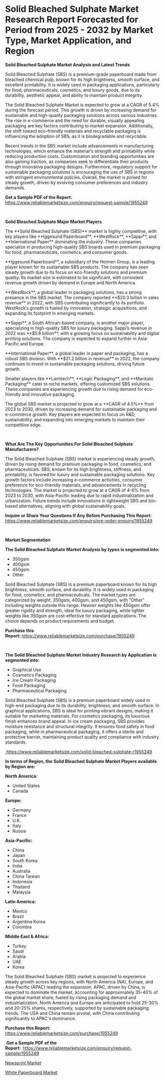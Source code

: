 <p><h1>Solid Bleached Sulphate Market Research Report Forecasted for Period from 2025 -  2032 by Market Type, Market Application, and Region</h1></p><p><strong>Solid Bleached Sulphate Market Analysis and Latest Trends</strong></p>
<p><p>Solid Bleached Sulphate (SBS) is a premium-grade paperboard made from bleached chemical pulp, known for its high brightness, smooth surface, and excellent printability. It is widely used in packaging applications, particularly for food, pharmaceuticals, cosmetics, and luxury goods, due to its durability, aesthetic appeal, and ability to maintain product integrity.</p><p>The Solid Bleached Sulphate Market is expected to grow at a CAGR of 5.4% during the forecast period. This growth is driven by increasing demand for sustainable and high-quality packaging solutions across various industries. The rise in e-commerce and the need for durable, visually appealing packaging are key factors contributing to market expansion. Additionally, the shift toward eco-friendly materials and recyclable packaging is influencing the adoption of SBS, as it is biodegradable and recyclable.</p><p>Recent trends in the SBS market include advancements in manufacturing technologies, which enhance the material's strength and printability while reducing production costs. Customization and branding opportunities are also gaining traction, as companies seek to differentiate their products through innovative packaging designs. Furthermore, regulatory support for sustainable packaging solutions is encouraging the use of SBS in regions with stringent environmental policies. Overall, the market is poised for steady growth, driven by evolving consumer preferences and industry demands.</p></p>
<p><strong>Get a Sample PDF of the Report:&nbsp;</strong> <a href="https://www.reliablemarketsize.com/enquiry/request-sample/1955249?utm_campaign=1167&utm_medium=2&utm_source=Github&utm_content=ia&utm_term=25012025&utm_id=solid-bleached-sulphate">https://www.reliablemarketsize.com/enquiry/request-sample/1955249</a></p>
<p>&nbsp;</p>
<p><strong>Solid Bleached Sulphate Major Market Players</strong></p>
<p><p>The **Solid Bleached Sulphate (SBS)** market is highly competitive, with key players like **Iggesund Paperboard**, **WestRock**, **Sappi**, and **International Paper** dominating the industry. These companies specialize in producing high-quality SBS boards used in premium packaging for food, pharmaceuticals, cosmetics, and consumer goods.</p><p>**Iggesund Paperboard**, a subsidiary of the Holmen Group, is a leading player known for its sustainable SBS products. The company has seen steady growth due to its focus on eco-friendly solutions and premium quality. Its market size is estimated to be significant, with consistent revenue growth driven by demand in Europe and North America.</p><p>**WestRock**, a global leader in packaging solutions, has a strong presence in the SBS market. The company reported **$20.3 billion in sales revenue** in 2022, with SBS contributing significantly to its portfolio. WestRock’s growth is fueled by innovation, strategic acquisitions, and expanding its footprint in emerging markets.</p><p>**Sappi**, a South African-based company, is another major player, specializing in high-quality SBS for luxury packaging. Sappi’s revenue in 2022 was **$5.8 billion**, with a growing focus on sustainability and digital printing solutions. The company is expected to expand further in Asia-Pacific and Europe.</p><p>**International Paper**, a global leader in paper and packaging, has a robust SBS division. With **$21.2 billion in revenue** in 2022, the company continues to invest in sustainable packaging solutions, driving future growth.</p><p>Smaller players like **Lamitech**, **Logic Packaging**, and **Mankato Packaging** cater to niche markets, offering customized SBS solutions. These companies are experiencing growth due to rising demand for eco-friendly and innovative packaging.</p><p>The global SBS market is projected to grow at a **CAGR of 4.5%** from 2023 to 2030, driven by increasing demand for sustainable packaging and e-commerce growth. Key players are expected to focus on R&D, sustainability, and expanding into emerging markets to maintain their competitive edge.</p></p>
<p>&nbsp;</p>
<p><strong>What Are The Key Opportunities For Solid Bleached Sulphate Manufacturers?</strong></p>
<p><p>The Solid Bleached Sulphate (SBS) market is experiencing steady growth, driven by rising demand for premium packaging in food, cosmetics, and pharmaceuticals. SBS, known for its high brightness, stiffness, and printability, is favored for luxury and sustainable packaging solutions. Key growth factors include increasing e-commerce activities, consumer preference for eco-friendly materials, and advancements in recycling technologies. The market is projected to grow at a CAGR of 4-6% from 2023 to 2030, with Asia-Pacific leading due to rapid industrialization and urbanization. Future trends include innovations in lightweight SBS and bio-based alternatives, aligning with global sustainability goals.</p></p>
<p><strong>Inquire or Share Your Questions If Any Before Purchasing This Report:</strong> <a href="https://www.reliablemarketsize.com/enquiry/pre-order-enquiry/1955249?utm_campaign=1167&utm_medium=2&utm_source=Github&utm_content=ia&utm_term=25012025&utm_id=solid-bleached-sulphate">https://www.reliablemarketsize.com/enquiry/pre-order-enquiry/1955249</a></p>
<p>&nbsp;</p>
<p><strong>Market Segmentation</strong></p>
<p><strong>The Solid Bleached Sulphate Market Analysis by types is segmented into:</strong></p>
<p><ul><li>350gsm</li><li>400gsm</li><li>450gsm</li><li>Other</li></ul></p>
<p><p>Solid Bleached Sulphate (SBS) is a premium paperboard known for its high brightness, smooth surface, and durability. It is widely used in packaging for food, cosmetics, and pharmaceuticals. The market types are categorized by weight: 350gsm, 400gsm, and 450gsm, with "Other" including weights outside this range. Heavier weights like 450gsm offer greater rigidity and strength, ideal for luxury packaging, while lighter weights like 350gsm are cost-effective for standard applications. The choice depends on product requirements and budget.</p></p>
<p><strong>Purchase this Report:&nbsp;</strong><a href="https://www.reliablemarketsize.com/purchase/1955249?utm_campaign=1167&utm_medium=2&utm_source=Github&utm_content=ia&utm_term=25012025&utm_id=solid-bleached-sulphate">https://www.reliablemarketsize.com/purchase/1955249</a></p>
<p>&nbsp;</p>
<p><strong>The Solid Bleached Sulphate Market Industry Research by Application is segmented into:</strong></p>
<p><ul><li>Graphical Use</li><li>Cosmetics Packaging</li><li>Ice Cream Packaging</li><li>Food Packaging</li><li>Pharmaceutical Packaging</li></ul></p>
<p><p>Solid Bleached Sulphate (SBS) is a premium paperboard widely used in high-end packaging due to its durability, brightness, and smooth surface. In graphical applications, SBS is ideal for printing vibrant designs, making it suitable for marketing materials. For cosmetics packaging, its luxurious finish enhances brand appeal. In ice cream packaging, SBS provides moisture resistance and structural integrity. It ensures food safety in food packaging, while in pharmaceutical packaging, it offers a sterile and protective barrier, maintaining product quality and compliance with industry standards.</p></p>
<p><a href="https://www.reliablemarketsize.com/solid-bleached-sulphate-r1955249?utm_campaign=1167&utm_medium=2&utm_source=Github&utm_content=ia&utm_term=25012025&utm_id=solid-bleached-sulphate">&nbsp;https://www.reliablemarketsize.com/solid-bleached-sulphate-r1955249</a></p>
<p><strong>In terms of Region, the Solid Bleached Sulphate Market Players available by Region are:</strong></p>
<p>
    <p> <strong> North America: </strong>
        <ul>
            <li>United States</li>
            <li>Canada</li>
        </ul>
        </p> 
    <p> <strong> Europe: </strong>
        <ul>
            <li>Germany</li>
            <li>France</li>
            <li>U.K.</li>
            <li>Italy</li>
            <li>Russia</li>
        </ul>
        </p> 
    <p> <strong> Asia-Pacific: </strong>
        <ul>
            <li>China</li>
            <li>Japan</li>
            <li>South Korea</li>
            <li>India</li>
            <li>Australia</li>
            <li>China Taiwan</li>
            <li>Indonesia</li>
            <li>Thailand</li>
            <li>Malaysia</li>
        </ul>
        </p> 
    <p> <strong> Latin America: </strong>
        <ul>
            <li>Mexico</li>
            <li>Brazil</li>
            <li>Argentina Korea</li>
            <li>Colombia</li>
        </ul>
        </p> 
    <p> <strong> Middle East & Africa: </strong>
        <ul>
            <li>Turkey</li>
            <li>Saudi</li>
            <li>Arabia</li>
            <li>UAE</li>
            <li>Korea</li>
        </ul>
    </p>
    </p>
<p><p>The Solid Bleached Sulphate (SBS) market is projected to experience steady growth across key regions, with North America (NA), Europe, and Asia-Pacific (APAC) leading the expansion. APAC, driven by China, is expected to dominate the market, accounting for approximately 35-40% of the global market share, fueled by rising packaging demand and industrialization. North America and Europe are anticipated to hold 25-30% and 20-25% shares, respectively, supported by sustainable packaging trends. The USA and China remain pivotal, with China contributing significantly to APAC's dominance.</p></p>
<p><strong>Purchase this Report: </strong><a href="https://www.reliablemarketsize.com/purchase/1955249?utm_campaign=1167&utm_medium=2&utm_source=Github&utm_content=ia&utm_term=25012025&utm_id=solid-bleached-sulphate">https://www.reliablemarketsize.com/purchase/1955249</a></p>
<p>&nbsp;<strong>Get a Sample PDF of the Report:&nbsp;&nbsp;</strong><a href="https://www.reliablemarketsize.com/enquiry/request-sample/1955249?utm_campaign=1167&utm_medium=2&utm_source=Github&utm_content=ia&utm_term=25012025&utm_id=solid-bleached-sulphate">https://www.reliablemarketsize.com/enquiry/request-sample/1955249</a></p>
<p><strong></strong></p>
<p><p><a href="https://github.com/ritooesiaba/Market-Research-Report-List-1/blob/main/newsprint-market.md?utm_campaign=1167&utm_medium=2&utm_source=Github&utm_content=ia&utm_term=25012025&utm_id=solid-bleached-sulphate">Newsprint Market</a></p><p><a href="https://github.com/sawrovpipolo/Market-Research-Report-List-1/blob/main/white-paperboard-market.md?utm_campaign=1167&utm_medium=2&utm_source=Github&utm_content=ia&utm_term=25012025&utm_id=solid-bleached-sulphate">White Paperboard Market</a></p></p>